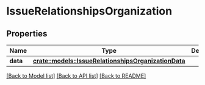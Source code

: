# IssueRelationshipsOrganization

## Properties

Name | Type | Description | Notes
------------ | ------------- | ------------- | -------------
**data** | [**crate::models::IssueRelationshipsOrganizationData**](IssueRelationships_organization_data.md) |  | 

[[Back to Model list]](../README.md#documentation-for-models) [[Back to API list]](../README.md#documentation-for-api-endpoints) [[Back to README]](../README.md)


